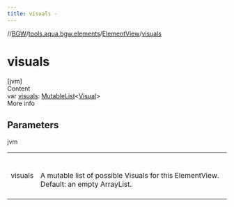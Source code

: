 ```yaml
---
title: visuals -
---
```

//[BGW](../../../index.md)/[tools.aqua.bgw.elements](../index.md)/[ElementView](index.md)/[visuals](visuals.md)



# visuals  
[jvm]  
Content  
var [visuals](visuals.md): [MutableList](https://kotlinlang.org/api/latest/jvm/stdlib/kotlin.collections/-mutable-list/index.html)<[Visual](../../tools.aqua.bgw.visual/-visual/index.md)>  
More info  


## Parameters  
  
jvm  
  
| | |
|---|---|
| <a name="tools.aqua.bgw.elements/ElementView/visuals/#/PointingToDeclaration/"></a>visuals| <a name="tools.aqua.bgw.elements/ElementView/visuals/#/PointingToDeclaration/"></a><br><br>A mutable list of possible Visuals for this ElementView. Default: an empty ArrayList.<br><br>|
  
  



